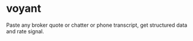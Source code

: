# voyant
Paste any broker quote or chatter or phone transcript, get structured data and rate signal.
